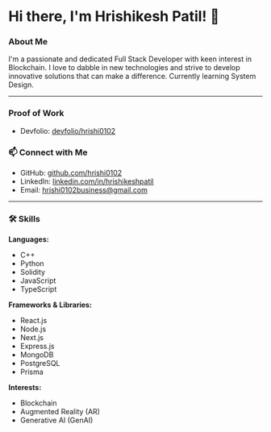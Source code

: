 # Hi there, I'm Hrishikesh Patil! 👋

### About Me
I'm a passionate and dedicated Full Stack Developer with keen interest in Blockchain. I love to dabble in new technologies and strive to develop innovative solutions that can make a difference.
Currently learning System Design.

---
### Proof of Work
- Devfolio: [devfolio/hrishi0102](https://devfolio.co/@hrishi2002)
### 📫 Connect with Me
- GitHub: [github.com/hrishi0102](https://github.com/hrishi0102)
- LinkedIn: [linkedin.com/in/hrishikeshpatil](https://www.linkedin.com/in/hrishikesh-patil-2002/)
- Email: [hrishi0102business@gmail.com](mailto:hrishi0102business@gmail.com)

---

### 🛠 Skills

**Languages:**  
- C++
- Python
- Solidity
- JavaScript
- TypeScript

**Frameworks & Libraries:**  
- React.js
- Node.js
- Next.js
- Express.js
- MongoDB
- PostgreSQL
- Prisma

**Interests:**  
- Blockchain
- Augmented Reality (AR)
- Generative AI (GenAI)

<!---
hrishi0102/hrishi0102 is a ✨ special ✨ repository because its `README.md` (this file) appears on your GitHub profile.
You can click the Preview link to take a look at your changes.
--->
